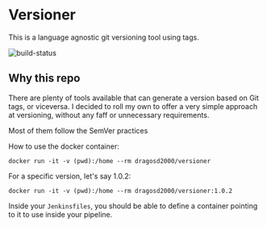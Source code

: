 # Versioner 

This is a language agnostic git versioning tool using tags.

![build-status](https://travis-ci.com/DragosDumitrache/versioner.svg?branch=master)
## Why this repo
There are plenty of tools available that can generate a version based on Git tags, or viceversa.
I decided to roll my own to offer a very simple approach at versioning, without any faff or unnecessary requirements.

Most of them follow the SemVer practices


How to use the docker container:
```shell script
docker run -it -v (pwd):/home --rm dragosd2000/versioner
```

For a specific version, let's say 1.0.2:
```shell script
docker run -it -v (pwd):/home --rm dragosd2000/versioner:1.0.2
```

Inside your `Jenkinsfiles`, you should be able to define a container pointing to it to use inside your pipeline.
